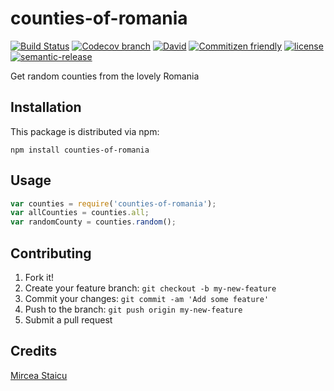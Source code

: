 # counties-of-romania

[![Build Status](https://travis-ci.org/mstaicu/counties-of-romania.svg?branch=master&style=flat-square)](https://travis-ci.org/mstaicu/counties-of-romania)
[![Codecov branch](https://img.shields.io/codecov/c/github/mstaicu/counties-of-romania/master.svg?style=flat-square)](https://codecov.io/gh/mstaicu/counties-of-romania/)
[![David](https://img.shields.io/david/mstaicu/counties-of-romania.svg?style=flat-square)](https://www.npmjs.com/package/counties-of-romania)
[![Commitizen friendly](https://img.shields.io/badge/commitizen-friendly-brightgreen.svg)](http://commitizen.github.io/cz-cli/)
[![license](https://img.shields.io/github/license/mashape/apistatus.svg?style=flat-square)](https://opensource.org/licenses/MIT)
[![semantic-release](https://img.shields.io/badge/%20%20%F0%9F%93%A6%F0%9F%9A%80-semantic--release-e10079.svg?style=flat-square)](https://github.com/semantic-release/semantic-release)

Get random counties from the lovely Romania

## Installation

This package is distributed via npm:

```npm install counties-of-romania```

## Usage

```javascript
var counties = require('counties-of-romania');
var allCounties = counties.all;
var randomCounty = counties.random();
```

## Contributing

1. Fork it!
2. Create your feature branch: `git checkout -b my-new-feature`
3. Commit your changes: `git commit -am 'Add some feature'`
4. Push to the branch: `git push origin my-new-feature`
5. Submit a pull request

## Credits

[Mircea Staicu](http://github.com/mstaicu)
